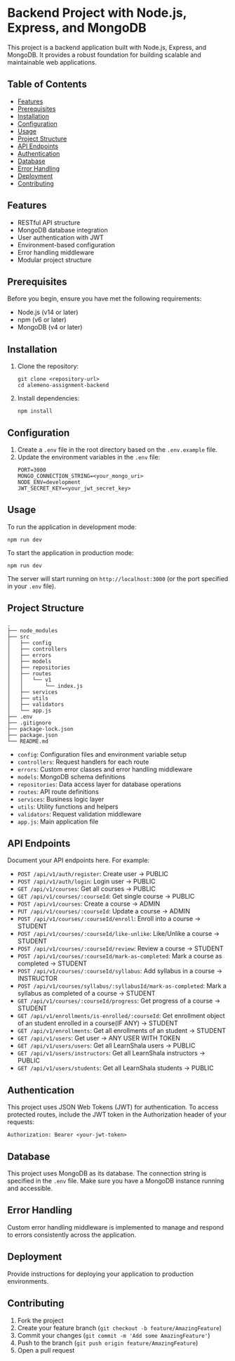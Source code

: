 # Backend Project with Node.js, Express, and MongoDB

This project is a backend application built with Node.js, Express, and MongoDB. It provides a robust foundation for building scalable and maintainable web applications.

## Table of Contents

- [Features](#features)
- [Prerequisites](#prerequisites)
- [Installation](#installation)
- [Configuration](#configuration)
- [Usage](#usage)
- [Project Structure](#project-structure)
- [API Endpoints](#api-endpoints)
- [Authentication](#authentication)
- [Database](#database)
- [Error Handling](#error-handling)
- [Deployment](#deployment)
- [Contributing](#contributing)

## Features

- RESTful API structure
- MongoDB database integration
- User authentication with JWT
- Environment-based configuration
- Error handling middleware
- Modular project structure

## Prerequisites

Before you begin, ensure you have met the following requirements:

- Node.js (v14 or later)
- npm (v6 or later)
- MongoDB (v4 or later)

## Installation

1. Clone the repository:
   ```
   git clone <repository-url>
   cd alemeno-assignment-backend
   ```

2. Install dependencies:
   ```
   npm install
   ```

## Configuration

1. Create a `.env` file in the root directory based on the `.env.example` file.
2. Update the environment variables in the `.env` file:
   ```
   PORT=3000
   MONGO_CONNECTION_STRING=<your_mongo_uri>
   NODE_ENV=development
   JWT_SECRET_KEY=<your_jwt_secret_key>
   ```

## Usage

To run the application in development mode:

```
npm run dev
```

To start the application in production mode:

```
npm run dev
```

The server will start running on `http://localhost:3000` (or the port specified in your `.env` file).

## Project Structure

```
.
├── node_modules
├── src
│   ├── config
│   ├── controllers
│   ├── errors
│   ├── models
│   ├── repositories
│   ├── routes
│   │   └── v1
│   │       └── index.js
│   ├── services
│   ├── utils
│   ├── validators
│   └── app.js
├── .env
├── .gitignore
├── package-lock.json
├── package.json
└── README.md
```

- `config`: Configuration files and environment variable setup
- `controllers`: Request handlers for each route
- `errors`: Custom error classes and error handling middleware
- `models`: MongoDB schema definitions
- `repositories`: Data access layer for database operations
- `routes`: API route definitions
- `services`: Business logic layer
- `utils`: Utility functions and helpers
- `validators`: Request validation middleware
- `app.js`: Main application file

## API Endpoints

Document your API endpoints here. For example:

- `POST /api/v1/auth/register`: Create user -> PUBLIC
- `POST /api/v1/auth/login`: Login user -> PUBLIC
- `GET /api/v1/courses`: Get all courses -> PUBLIC
- `GET /api/v1/courses/:courseId`: Get single course -> PUBLIC
- `POST /api/v1/courses`: Create a course -> ADMIN
- `PUT /api/v1/courses/:courseId`: Update a course -> ADMIN
- `POST /api/v1/courses/:courseId/enroll`: Enroll into a course -> STUDENT
- `POST /api/v1/courses/:courseId/like-unlike`: Like/Unlike a course -> STUDENT
- `POST /api/v1/courses/:courseId/review`: Review a course -> STUDENT
- `POST /api/v1/courses/:courseId/mark-as-completed`: Mark a course as completed -> STUDENT
- `POST /api/v1/courses/:courseId/syllabus`: Add syllabus in a course -> INSTRUCTOR
- `POST /api/v1/courses/syllabus/:syllabusId/mark-as-completed`: Mark a syllabus as completed of a course -> STUDENT
- `GET /api/v1/courses/:courseId/progress`: Get progress of a course -> STUDENT
- `GET /api/v1/enrollments/is-enrolled/:courseId`: Get enrollment object of an student enrolled in a course(IF ANY) -> STUDENT
- `GET /api/v1/enrollments`: Get all enrollments of an student -> STUDENT
- `GET /api/v1/users`: Get user -> ANY USER WITH TOKEN
- `GET /api/v1/users/users`: Get all LearnShala users -> PUBLIC
- `GET /api/v1/users/instructors`: Get all LearnShala instructors -> PUBLIC
- `GET /api/v1/users/students`: Get all LearnShala students -> PUBLIC

## Authentication

This project uses JSON Web Tokens (JWT) for authentication. To access protected routes, include the JWT token in the Authorization header of your requests:

```
Authorization: Bearer <your-jwt-token>
```

## Database

This project uses MongoDB as its database. The connection string is specified in the `.env` file. Make sure you have a MongoDB instance running and accessible.

## Error Handling

Custom error handling middleware is implemented to manage and respond to errors consistently across the application.

## Deployment

Provide instructions for deploying your application to production environments.

## Contributing

1. Fork the project
2. Create your feature branch (`git checkout -b feature/AmazingFeature`)
3. Commit your changes (`git commit -m 'Add some AmazingFeature'`)
4. Push to the branch (`git push origin feature/AmazingFeature`)
5. Open a pull request
